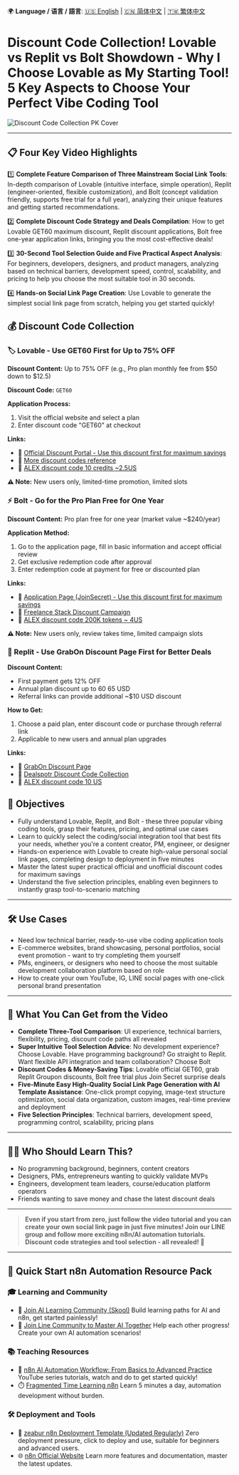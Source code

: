 🌍 **Language / 语言 / 語言**: [🇺🇸 English](./readme-en.md) | [🇨🇳 简体中文](./readme-cn.md) | [🇹🇼 繁体中文](./readme.md)

# Discount Code Collection! Lovable vs Replit vs Bolt Showdown - Why I Choose Lovable as My Starting Tool! 5 Key Aspects to Choose Your Perfect Vibe Coding Tool

![Discount Code Collection PK Cover](https://github.com/qwedsazxc78/ai-automation-n8n/blob/main/n8n/39-lovable-bolt-replit/cover.png?raw=true)

---

## 📋 Four Key Video Highlights

1️⃣ **Complete Feature Comparison of Three Mainstream Social Link Tools**: In-depth comparison of Lovable (intuitive interface, simple operation), Replit (engineer-oriented, flexible customization), and Bolt (concept validation friendly, supports free trial for a full year), analyzing their unique features and getting started recommendations.

2️⃣ **Complete Discount Code Strategy and Deals Compilation**: How to get Lovable GET60 maximum discount, Replit discount applications, Bolt free one-year application links, bringing you the most cost-effective deals!

3️⃣ **30-Second Tool Selection Guide and Five Practical Aspect Analysis**: For beginners, developers, designers, and product managers, analyzing based on technical barriers, development speed, control, scalability, and pricing to help you choose the most suitable tool in 30 seconds.

4️⃣ **Hands-on Social Link Page Creation**: Use Lovable to generate the simplest social link page from scratch, helping you get started quickly!

## 💰 Discount Code Collection

### 🏷️ Lovable - Use GET60 First for Up to 75% OFF

**Discount Content:** Up to 75% OFF (e.g., Pro plan monthly fee from $50 down to $12.5)

**Discount Code:** `GET60`

**Application Process:**

1. Visit the official website and select a plan
2. Enter discount code "GET60" at checkout

**Links:**

- 🔗 [Official Discount Portal - Use this discount first for maximum savings](https://lovable.dev/?via=Get60)
- 🔗 [More discount codes reference](https://techiecoupons.com/store/lovable)
- 🔗 [ALEX discount code 10 credits ~2.5US](https://lovable.dev/invite/ff2d1284-f0c2-452d-954c-d346b013740e)

**⚠️ Note:** New users only, limited-time promotion, limited slots

### ⚡ Bolt - Go for the Pro Plan Free for One Year

**Discount Content:** Pro plan free for one year (market value ~$240/year)

**Application Method:**

1. Go to the application page, fill in basic information and accept official review
2. Get exclusive redemption code after approval
3. Enter redemption code at payment for free or discounted plan

**Links:**

- 🔗 [Application Page (JoinSecret) - Use this discount first for maximum savings](https://www.joinsecret.com/bolt-new)
- 🔗 [Freelance Stack Discount Campaign](https://www.freelance-stack.io/en/deals/bolt-new-discount-promo-code/)
- 🔗 [ALEX discount code 200K tokens ~ 4US](https://bolt.new/?rid=gikp2h)

**⚠️ Note:** New users only, review takes time, limited campaign slots

### 🔁 Replit - Use GrabOn Discount Page First for Better Deals

**Discount Content:**

- First payment gets 12% OFF
- Annual plan discount up to $60~$65 USD
- Referral links can provide additional ~$10 USD discount

**How to Get:**

1. Choose a paid plan, enter discount code or purchase through referral link
2. Applicable to new users and annual plan upgrades

**Links:**

- 🔗 [GrabOn Discount Page](https://grabon.com/replit-coupons/)
- 🔗 [Dealspotr Discount Code Collection](https://dealspotr.com/promo-codes/replit.com)
- 🔗 [ALEX discount code 10 US](https://replit.com/refer/qwedsazxc78)

## 🎯 Objectives

- Fully understand Lovable, Replit, and Bolt - these three popular vibing coding tools, grasp their features, pricing, and optimal use cases
- Learn to quickly select the coding/social integration tool that best fits your needs, whether you're a content creator, PM, engineer, or designer
- Hands-on experience with Lovable to create high-value personal social link pages, completing design to deployment in five minutes
- Master the latest super practical official and unofficial discount codes for maximum savings
- Understand the five selection principles, enabling even beginners to instantly grasp tool-to-scenario matching

---

## 🛠️ Use Cases

- Need low technical barrier, ready-to-use vibe coding application tools
- E-commerce websites, brand showcasing, personal portfolios, social event promotion - want to try completing them yourself
- PMs, engineers, or designers who need to choose the most suitable development collaboration platform based on role
- How to create your own YouTube, IG, LINE social pages with one-click personal brand presentation

---

## 🎥 What You Can Get from the Video

- **Complete Three-Tool Comparison**: UI experience, technical barriers, flexibility, pricing, discount code paths all revealed
- **Super Intuitive Tool Selection Advice**: No development experience? Choose Lovable. Have programming background? Go straight to Replit. Want flexible API integration and team collaboration? Choose Bolt
- **Discount Codes & Money-Saving Tips**: Lovable official GET60, grab Replit Groupon discounts, Bolt free trial plus Join Secret surprise deals
- **Five-Minute Easy High-Quality Social Link Page Generation with AI Template Assistance**: One-click prompt copying, image-text structure optimization, social data organization, custom images, real-time preview and deployment
- **Five Selection Principles**: Technical barriers, development speed, programming control, scalability, pricing plans

---

## 👩‍💻 Who Should Learn This?

- No programming background, beginners, content creators
- Designers, PMs, entrepreneurs wanting to quickly validate MVPs
- Engineers, development team leaders, course/education platform operators
- Friends wanting to save money and chase the latest discount deals

---

> **Even if you start from zero, just follow the video tutorial and you can create your own social link page in just five minutes! Join our LINE group and follow more exciting n8n/AI automation tutorials. Discount code strategies and tool selection - all revealed! 🥳**

---

## 🚀 Quick Start n8n Automation Resource Pack

### 🎓 Learning and Community

- 🔗 [Join AI Learning Community (Skool)](https://www.skool.com/ai-brain-alex/about?ref=5dde9b20e8e7432aa9a01df6e89685f4)
  Build learning paths for AI and n8n, get started painlessly!
- 🔗 [Join Line Community to Master AI Together](https://line.me/ti/g2/ZypIgLSzVPweRBgBqKvaRU10WEmnotuZOr7Lpg)
  Help each other progress! Create your own AI automation scenarios!

### 📚 Teaching Resources

- 🎥 [n8n AI Automation Workflow: From Basics to Advanced Practice](https://youtube.com/playlist?list=PLUf88uk7T54I83MBdbuXgUuA8rVklF4FA&si=wHsQw8YJu-erSdLd)
  YouTube series tutorials, watch and do to get started quickly!
- ⏱️ [Fragmented Time Learning n8n](https://youtube.com/playlist?list=PLUf88uk7T54Iv6LV2NFgdTghaX2cPhtgH&si=G3gj2qn179ZFUqAZ)
  Learn 5 minutes a day, automation development without burden.

### 🛠️ Deployment and Tools

- 🧩 [zeabur n8n Deployment Template (Updated Regularly)](https://zeabur.com/zh-TW/templates/0TUVZ7?referralDesktop=qwedsazxc78)
  Zero deployment pressure, click to deploy and use, suitable for beginners and advanced users.
- 🌐 [n8n Official Website](https://n8n.io/)
  Learn more features and documentation, master the latest updates.